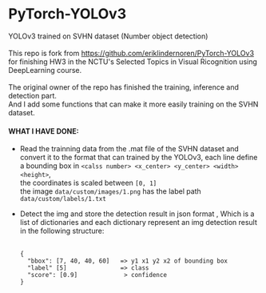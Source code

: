 # PyTorch-YOLOv3
YOLOv3 trained on SVHN dataset (Number object detection)   
<br />
This repo is fork from https://github.com/eriklindernoren/PyTorch-YOLOv3 for finishing HW3 in the NCTU's Selected Topics in Visual Ricognition using DeepLearning course.  
<br />
The original owner of the repo has finished the training, inference and detection part.  
And I add some functions that can make it more easily training on the SVHN dataset.
<br />
#### WHAT I HAVE DONE:
* Read the trainning data from the .mat file of the SVHN dataset and convert it to the format that can trained by the YOLOv3,
  each line define a bounding box in `<calss number> <x_center> <y_center> <width> <height>`,  
  the coordinates is scaled between `[0, 1]`  
  the image `data/custom/images/1.png` has the label path `data/custom/labels/1.txt`
  
* Detect the img and store the detection result in json format  ,
  Which is a list of dictionaries and each dictionary represent an img detection result in the following structure:  
  <br />
  ```
  {
    "bbox": [7, 40, 40, 60]   => y1 x1 y2 x2 of bounding box
    "label" [5]               => class
    "score": [0.9]             > confidence
  }
  ```
